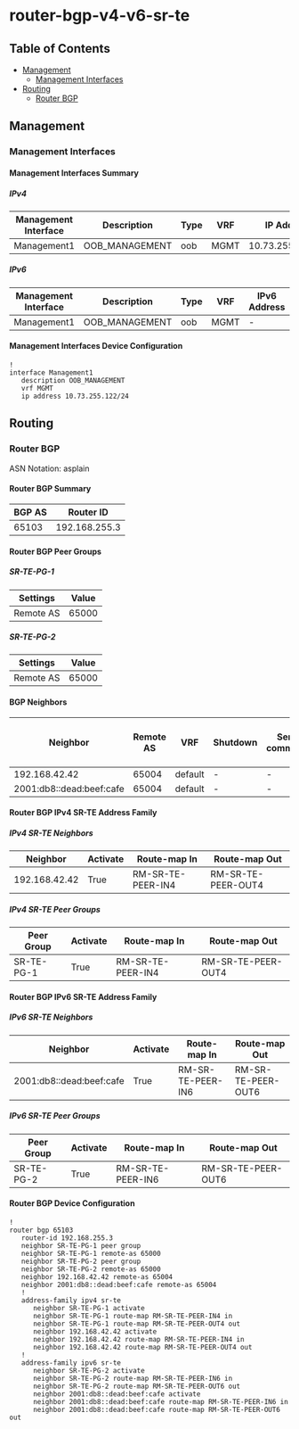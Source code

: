 # router-bgp-v4-v6-sr-te

## Table of Contents

- [Management](#management)
  - [Management Interfaces](#management-interfaces)
- [Routing](#routing)
  - [Router BGP](#router-bgp)

## Management

### Management Interfaces

#### Management Interfaces Summary

##### IPv4

| Management Interface | Description | Type | VRF | IP Address | Gateway |
| -------------------- | ----------- | ---- | --- | ---------- | ------- |
| Management1 | OOB_MANAGEMENT | oob | MGMT | 10.73.255.122/24 | 10.73.255.2 |

##### IPv6

| Management Interface | Description | Type | VRF | IPv6 Address | IPv6 Gateway |
| -------------------- | ----------- | ---- | --- | ------------ | ------------ |
| Management1 | OOB_MANAGEMENT | oob | MGMT | - | - |

#### Management Interfaces Device Configuration

```eos
!
interface Management1
   description OOB_MANAGEMENT
   vrf MGMT
   ip address 10.73.255.122/24
```

## Routing

### Router BGP

ASN Notation: asplain

#### Router BGP Summary

| BGP AS | Router ID |
| ------ | --------- |
| 65103 | 192.168.255.3 |

#### Router BGP Peer Groups

##### SR-TE-PG-1

| Settings | Value |
| -------- | ----- |
| Remote AS | 65000 |

##### SR-TE-PG-2

| Settings | Value |
| -------- | ----- |
| Remote AS | 65000 |

#### BGP Neighbors

| Neighbor | Remote AS | VRF | Shutdown | Send-community | Maximum-routes | Allowas-in | BFD | RIB Pre-Policy Retain | Route-Reflector Client | Passive | TTL Max Hops |
| -------- | --------- | --- | -------- | -------------- | -------------- | ---------- | --- | --------------------- | ---------------------- | ------- | ------------ |
| 192.168.42.42 | 65004 | default | - | - | - | - | - | - | - | - | - |
| 2001:db8::dead:beef:cafe | 65004 | default | - | - | - | - | - | - | - | - | - |

#### Router BGP IPv4 SR-TE Address Family

##### IPv4 SR-TE Neighbors

| Neighbor | Activate | Route-map In | Route-map Out |
| -------- | -------- | ------------ | ------------- |
| 192.168.42.42 | True | RM-SR-TE-PEER-IN4 | RM-SR-TE-PEER-OUT4 |

##### IPv4 SR-TE Peer Groups

| Peer Group | Activate | Route-map In | Route-map Out |
| ---------- | -------- | ------------ | ------------- |
| SR-TE-PG-1 | True | RM-SR-TE-PEER-IN4 | RM-SR-TE-PEER-OUT4 |

#### Router BGP IPv6 SR-TE Address Family

##### IPv6 SR-TE Neighbors

| Neighbor | Activate | Route-map In | Route-map Out |
| -------- | -------- | ------------ | ------------- |
| 2001:db8::dead:beef:cafe | True | RM-SR-TE-PEER-IN6 | RM-SR-TE-PEER-OUT6 |

##### IPv6 SR-TE Peer Groups

| Peer Group | Activate | Route-map In | Route-map Out |
| ---------- | -------- | ------------ | ------------- |
| SR-TE-PG-2 | True | RM-SR-TE-PEER-IN6 | RM-SR-TE-PEER-OUT6 |

#### Router BGP Device Configuration

```eos
!
router bgp 65103
   router-id 192.168.255.3
   neighbor SR-TE-PG-1 peer group
   neighbor SR-TE-PG-1 remote-as 65000
   neighbor SR-TE-PG-2 peer group
   neighbor SR-TE-PG-2 remote-as 65000
   neighbor 192.168.42.42 remote-as 65004
   neighbor 2001:db8::dead:beef:cafe remote-as 65004
   !
   address-family ipv4 sr-te
      neighbor SR-TE-PG-1 activate
      neighbor SR-TE-PG-1 route-map RM-SR-TE-PEER-IN4 in
      neighbor SR-TE-PG-1 route-map RM-SR-TE-PEER-OUT4 out
      neighbor 192.168.42.42 activate
      neighbor 192.168.42.42 route-map RM-SR-TE-PEER-IN4 in
      neighbor 192.168.42.42 route-map RM-SR-TE-PEER-OUT4 out
   !
   address-family ipv6 sr-te
      neighbor SR-TE-PG-2 activate
      neighbor SR-TE-PG-2 route-map RM-SR-TE-PEER-IN6 in
      neighbor SR-TE-PG-2 route-map RM-SR-TE-PEER-OUT6 out
      neighbor 2001:db8::dead:beef:cafe activate
      neighbor 2001:db8::dead:beef:cafe route-map RM-SR-TE-PEER-IN6 in
      neighbor 2001:db8::dead:beef:cafe route-map RM-SR-TE-PEER-OUT6 out
```
